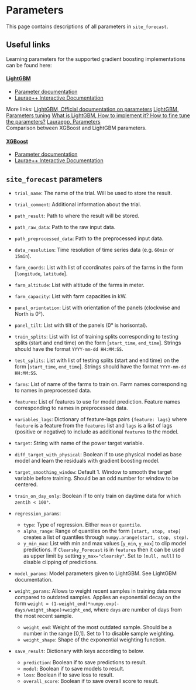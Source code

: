 # Parameters
This page contains descriptions of all parameters in `site_forecast`.

## Useful links
Learning parameters for the supported gradient boosting implementations can be found here:

#### [LightGBM](https://github.com/microsoft/LightGBM)

* [Parameter documentation](https://lightgbm.readthedocs.io/en/latest/Parameters.html)
* [Laurae++ Interactive Documentation](https://sites.google.com/view/lauraepp/parameters)

More links: 
[LightGBM, Official documentation on parameters](https://lightgbm.readthedocs.io/en/latest/Parameters.html)
[LightGBM, Parameters tuning](https://lightgbm.readthedocs.io/en/latest/Parameters-Tuning.html)
[What is LightGBM, How to implement it? How to fine tune the parameters?](https://medium.com/@pushkarmandot/https-medium-com-pushkarmandot-what-is-lightgbm-how-to-implement-it-how-to-fine-tune-the-parameters-60347819b7fc)
[Lauraepp, Parameters](https://sites.google.com/view/lauraepp/parameters?authuser=0)
<br> Comparison between XGBoost and LightGBM parameters.

#### [XGBoost](https://xgboost.readthedocs.io/en/latest/index.html)

* [Parameter documentation](https://xgboost.readthedocs.io/en/latest/parameter.html)
* [Laurae++ Interactive Documentation](https://sites.google.com/view/lauraepp/parameters)


## `site_forecast` parameters

* `trial_name`: The name of the trial. Will be used to store the result.
* `trial_comment`: Additional information about the trial.
* `path_result`: Path to where the result will be stored.
* `path_raw_data`: Path to the raw input data.
* `path_preprocessed_data`: Path to the preprocessed input data.
* `data_resolution`: Time resolution of time series data (e.g. `60min` or `15min`).
* `farm_coords`: List with list of coordinates pairs of the farms in the form [`longitude`, `latitude`].
* `farm_altitude`: List with altitude of the farms in meter.
* `farm_capacity`: List with farm capacities in kW.
* `panel_orientation`: List with orientation of the panels (clockwise and North is 0°).
* `panel_tilt`: List with tilt of the panels (0° is horisontal).
* `train_splits`: List with list of training splits corresponding to testing splits (start and end time) on the form [`start_time`, `end_time`]. Strings should have the format `YYYY-mm-dd HH:MM:SS`.
* `test_splits`: List with list of testing splits (start and end time) on the form [`start_time`, `end_time`]. Strings should have the format `YYYY-mm-dd HH:MM:SS`.
* `farms`: List of name of the farms to train on. Farm names corresponding to names in preprocessed data.
* `features`: List of features to use for model prediction. Feature names corresponding to names in preprocessed data.
* `variables_lags`: Dictionary of feature-lags pairs `{feature: lags}` where `feature` is a feature from the `features` list and `lags` is a list of lags (positive or negative) to include as additional `features` to the model.  
* `target`: String with name of the power target variable.
* `diff_target_with_physical`: Boolean if to use physical model as base model and learn the residuals with gradient boosting model.
* `target_smoothing_window`: Default 1. Window to smooth the target variable before training. Should be an odd number for window to be centered.
* `train_on_day_only`: Boolean if to only train on daytime data for which `zentih < 100°`.
* `regression_params`:

  * `type`: Type of regression. Either `mean` or `quantile`.
  * `alpha_range`: Range of quantiles on the form `[start, stop, step]` creates a list of quantiles through `numpy.arange(start, stop, step)`.
  * `y_min_max`: List with min and max values [`y_min`, `y_max`] to clip model predictions. If `Clearsky_Forecast` is in `features` then it can be used as upper limit by setting `y_max="clearsky"`. Set to `[null, null]` to disable clipping of predictions.

* `model_params`: Model parameters given to LightGBM. See LightGBM documentation.
* `weight_params`: Allows to weight recent samples in training data more compared to outdated samples. Applies an exponential decay on the form `weight = (1-weight_end)*numpy.exp(-days/weight_shape)+weight_end`, where `days` are number of days from the most recent sample.

  * `weight_end`: Weight of the most outdated sample. Should be a number in the range [0,1]. Set to 1 to disable sample weighting.
  * `weight_shape`: Shape of the exponential weighting function.

* `save_result`: Dictionary with keys according to below.

  * `prediction`: Boolean if to save predictions to result.
  * `model`: Boolean if to save models to result.
  * `loss`: Boolean if to save loss to result.
  * `overall_score`: Boolean if to save overall score to result.
